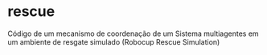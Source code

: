 # rescue
Código de um mecanismo de coordenação de um Sistema multiagentes em um ambiente de resgate simulado (Robocup Rescue Simulation)
